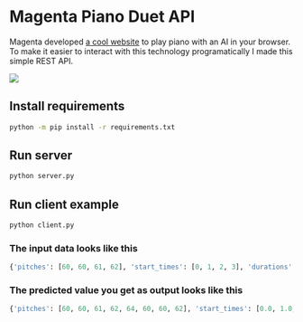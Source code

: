 # Magenta Piano Duet API

Magenta developed [a cool website](https://experiments.withgoogle.com/ai/ai-duet/view/) to play piano with an AI in your browser. To make it easier to interact with this technology programatically I made this simple REST API.

![](https://lh3.googleusercontent.com/SK7iorys5N1DNR82MQVyJomG4l2c88f20yyD_7sttUZEgqF0-dFmahNqN1MUJ5eeoyD3QTsBVMmpQA6C-ISVt64glzsPBNLWyw=s850)

## Install requirements

```bash
python -m pip install -r requirements.txt
```

## Run server

```bash
python server.py
```

## Run client example

```bash
python client.py
```

### The input data looks like this

```python
{'pitches': [60, 60, 61, 62], 'start_times': [0, 1, 2, 3], 'durations': [1, 1, 1, 2], 'tempo': 120, 'length': 10}
```

### The predicted value you get as output looks like this

```python
{'pitches': [60, 60, 61, 62, 64, 60, 60, 62], 'start_times': [0.0, 1.0, 2.0, 3.0, 6.0, 7.0, 8.0, 9.0], 'durations': [1.0, 1.0, 1.0, 2.0, 1.0, 1.0, 1.0, 1.0]}
```

